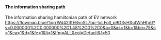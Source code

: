 #### The information sharing path
The information sharing hamiltonian path of EV network https://flowmap.blue/1iqrrWd423tEBvnSL7bp-toLFolI_p9G3yHXutWhHfp0?v=0.000000%2C0.000000%2C1.48%2C0%2C0&a=0&as=1&b=1&bo=75&c=1&ca=1&d=1&fe=1&lt=1&lfm=ALL&col=Default&f=50
